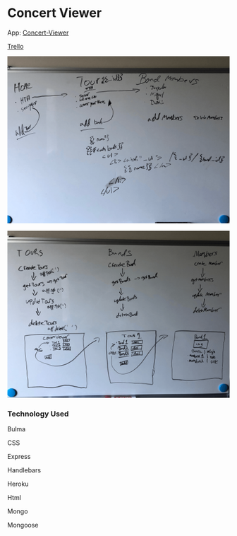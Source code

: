 
# Concert Viewer





App: [Concert-Viewer](https://warm-brushlands-18577.herokuapp.com/)

[Trello](https://trello.com/b/U7GwgOkF/concert-viewer)

![whiteboarding](IMG-0503.png)


![wireframe](IMG-0504.png)


### Technology Used


Bulma


CSS


Express


Handlebars


Heroku


Html


Mongo


Mongoose




